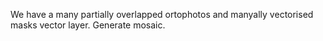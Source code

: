 We have a many partially overlapped ortophotos and manyally vectorised masks vector layer. 
Generate mosaic.

